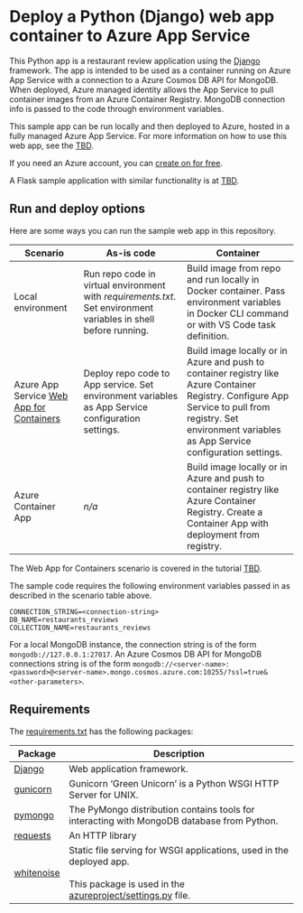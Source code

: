 # Deploy a Python (Django) web app container to Azure App Service

This Python app is a restaurant review application using the [Django](https://www.djangoproject.com/) framework. The app is intended to be used as a container running on  Azure App Service with a connection to a Azure Cosmos DB API for MongoDB. When deployed, Azure managed identity allows the App Service to pull container images from an Azure Container Registry. MongoDB connection info is passed to the code through environment variables. 

This sample app can be run locally and then deployed to Azure, hosted in a fully managed Azure App Service. For more information on how to use this web app, see the  [TBD](TBD).

If you need an Azure account, you can [create on for free](https://azure.microsoft.com/free/).

A Flask sample application with similar functionality is at [TBD](TBD).

## Run and deploy options

Here are some ways you can run the sample web app in this repository.

| Scenario | As-is code        | Container |
| ----------- | ----------- | ----------|
| Local environment | Run repo code in virtual environment with *requirements.txt*. Set environment variables in shell before running. | Build image from repo and run locally in Docker container. Pass environment variables in Docker CLI command or with VS Code task definition. |
| Azure App Service [Web App for Containers](https://azure.microsoft.com/en-us/services/app-service/containers/) | Deploy repo code to App service. Set environment variables as App Service configuration settings. | Build image locally or in Azure and push to container registry like Azure Container Registry. Configure App Service to pull from registry. Set environment variables as App Service configuration settings. |
| Azure Container App | *n/a* |  Build image locally or in Azure and push to container registry like Azure Container Registry. Create a Container App with deployment from registry. |

The Web App for Containers scenario is covered in the tutorial [TBD](TBD).

The sample code requires the following environment variables passed in as described in the scenario table above.

```
CONNECTION_STRING=<connection-string>
DB_NAME=restaurants_reviews
COLLECTION_NAME=restaurants_reviews
```

For a local MongoDB instance, the connection string is of the form `mongodb://127.0.0.1:27017`. An Azure Cosmos DB API for MongoDB connections string is of the form `mongodb://<server-name>:<password>@<server-name>.mongo.cosmos.azure.com:10255/?ssl=true&<other-parameters>`.

## Requirements

The [requirements.txt](./requirements.txt) has the following packages:

| Package | Description |
| ------- | ----------- |
| [Django](https://pypi.org/project/Django/) | Web application framework. |
| [gunicorn](https://pypi.org/project/gunicorn/) | Gunicorn ‘Green Unicorn’ is a Python WSGI HTTP Server for UNIX. |
| [pymongo](https://pypi.org/project/pymongo/) | The PyMongo distribution contains tools for interacting with MongoDB database from Python. |
| [requests](https://pypi.org/project/requests/) | An HTTP library |
| [whitenoise](https://pypi.org/project/whitenoise/) | Static file serving for WSGI applications, used in the deployed app. <br><br> This package is used in the [azureproject/settings.py](./azureproject/azureproject/settings.py) file. |
